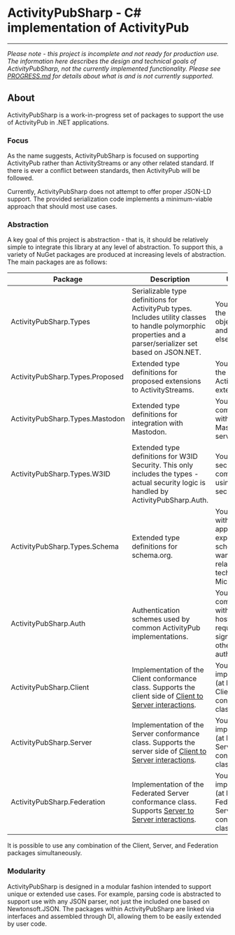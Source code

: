﻿# ActivityPubSharp - C# implementation of ActivityPub

---

*Please note - this project is incomplete and not ready for production use. The information here describes the design and technical goals of ActivityPubSharp, not the currently implemented functionality. Please see [PROGRESS.md](PROGRESS.md) for details about what is and is not currently supported.*

## About
ActivityPubSharp is a work-in-progress set of packages to support the use of ActivityPub in .NET applications.

### Focus
As the name suggests, ActivityPubSharp is focused on supporting ActivityPub rather than ActivityStreams or any other related standard.
If there is ever a conflict between standards, then ActivityPub will be followed.

Currently, ActivityPubSharp does not attempt to offer proper JSON-LD support.
The provided serialization code implements a minimum-viable approach that should most use cases.

### Abstraction
A key goal of this project is abstraction - that is, it should be relatively simple to integrate this library at any level of abstraction.
To support this, a variety of NuGet packages are produced at increasing levels of abstraction.
The main packages are as follows:


| Package                         | Description                                                                                                                                                                    | Use Case                                                                                                                                                                   |
|---------------------------------|--------------------------------------------------------------------------------------------------------------------------------------------------------------------------------|----------------------------------------------------------------------------------------------------------------------------------------------------------------------------|
| ActivityPubSharp.Types          | Serializable type definitions for ActivityPub types. Includes utility classes to handle polymorphic properties and a parser/serializer set based on JSON.NET.                  | You only need the ActivityPub object types, and nothing else.                                                                                                              |
| ActivityPubSharp.Types.Proposed | Extended type definitions for proposed extensions to ActivityStreams.                                                                                                          | You need to use the unreleased ActivityStreams extensions.                                                                                                                 |
| ActivityPubSharp.Types.Mastodon | Extended type definitions for integration with Mastodon.                                                                                                                       | You are communicating with a Mastodon server.                                                                                                                              |
| ActivityPubSharp.Types.W3ID     | Extended type definitions for W3ID Security. This only includes the types - actual security logic is handled by ActivityPubSharp.Auth.                                         | You need to secure communications using W3ID security.                                                                                                                     |
| ActivityPubSharp.Types.Schema   | Extended type definitions for schema.org.                                                                                                                                      | You integrate with an application that expects a schema, or you want to use a related technology like Microdata.                                                           |
| ActivityPubSharp.Auth           | Authentication schemes used by common ActivityPub implementations.                                                                                                             | You will communicate with an external host which requires signatures or other authentication.                                                                              |
| ActivityPubSharp.Client         | Implementation of the Client conformance class. Supports the client side of [Client to Server interactions](https://www.w3.org/TR/activitypub/#client-to-server-interactions). | You are implementing (at least) the Client conformance class.                                                                                                              |
| ActivityPubSharp.Server         | Implementation of the Server conformance class. Supports the server side of [Client to Server interactions](https://www.w3.org/TR/activitypub/#client-to-server-interactions). | You are implementing (at least) the Server conformance class.                                                                                                              |
| ActivityPubSharp.Federation     | Implementation of the Federated Server conformance class. Supports [Server to Server interactions](https://www.w3.org/TR/activitypub/#server-to-server-interactions).          | You are implementing (at least) the Federated Server conformance class.                                                                                                    |

It is possible to use any combination of the Client, Server, and Federation packages simultaneously.

### Modularity
ActivityPubSharp is designed in a modular fashion intended to support unique or extended use cases.
For example, parsing code is abstracted to support use with any JSON parser, not just the included one based on Newtonsoft.JSON.
The packages within ActivityPubSharp are linked via interfaces and assembled through DI, allowing them to be easily extended by user code.